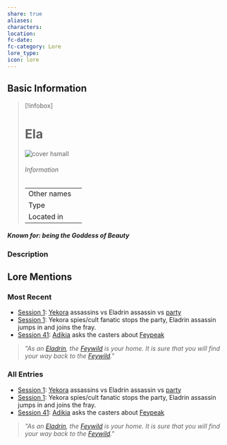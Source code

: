 ```yaml
---
share: true
aliases: 
characters: 
location: 
fc-date: 
fc-category: Lore
lore_type: 
icon: lore
---
```

## Basic Information
> [!infobox]
> # Ela
> ![cover hsmall](insertimage.png)
> ###### Information
> |   |  |
> | ---- | ---- |
> | Other names | |
> | Type||
> | Located in | |
##### Known for: being the Goddess of Beauty
### Description
## Lore Mentions
### Most Recent
- [Session 1](../../../Session%201.md): [Yekora](Yekora.md) assassins vs Eladrin assassin vs [party](Seven%20Up....md)
- [Session 1](../../../Session%201.md): Yekora spies/cult fanatic stops the party, Eladrin assassin jumps in and joins the fray.
- [Session 41](../../Session%20Log/Session%2041.md): [Adikia](Adikia%20Unalome.md) asks the casters about [Feypeak](Feypeak.md)
> *"As an [Eladrin](The%20Eladrin.md), the [Feywild](Feywild.md) is your home. It is sure that you will find your way back to the [Feywild](Feywild.md)."*

### All Entries
- [Session 1](../../../Session%201.md): [Yekora](Yekora.md) assassins vs Eladrin assassin vs [party](Seven%20Up....md)
- [Session 1](../../../Session%201.md): Yekora spies/cult fanatic stops the party, Eladrin assassin jumps in and joins the fray.
- [Session 41](../../Session%20Log/Session%2041.md): [Adikia](Adikia%20Unalome.md) asks the casters about [Feypeak](Feypeak.md)
> *"As an [Eladrin](The%20Eladrin.md), the [Feywild](Feywild.md) is your home. It is sure that you will find your way back to the [Feywild](Feywild.md)."*
